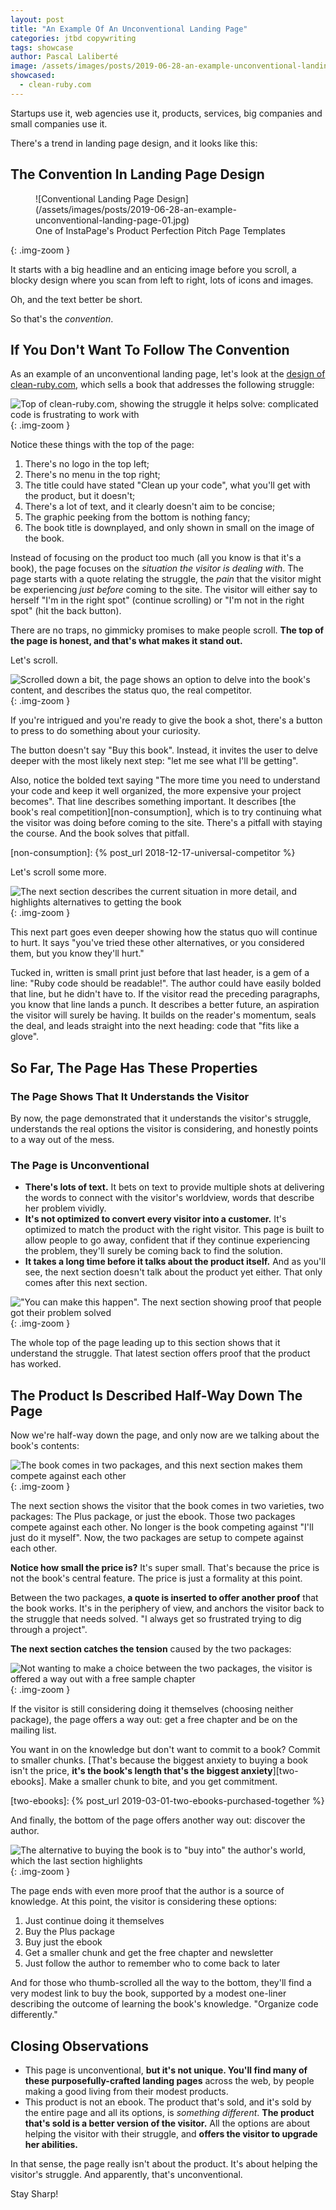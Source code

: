 ```yaml
---
layout: post
title: "An Example Of An Unconventional Landing Page"
categories: jtbd copywriting
tags: showcase
author: Pascal Laliberté
image: /assets/images/posts/2019-06-28-an-example-unconventional-landing-page.jpg
showcased:
  - clean-ruby.com
---
```


Startups use it, web agencies use it, products, services, big companies and small companies use it.

There's a trend in landing page design, and it looks like this:

## The Convention In Landing Page Design

<figure markdown="1">
![Conventional Landing Page Design](/assets/images/posts/2019-06-28-an-example-unconventional-landing-page-01.jpg)
<figcaption>
One of InstaPage's Product Perfection Pitch Page Templates
</figcaption>
</figure>
{: .img-zoom }

It starts with a big headline and an enticing image before you scroll, a blocky design where you scan from left to right, lots of icons and images.

Oh, and the text better be short.

So that's the _convention_.

## If You Don't Want To Follow The Convention

As an example of an unconventional landing page, let's look at the [design of clean-ruby.com][example], which sells a book that addresses the following struggle:

[example]: http://www.clean-ruby.com

![Top of clean-ruby.com, showing the struggle it helps solve: complicated code is frustrating to work with](/assets/images/posts/2019-06-28-an-example-unconventional-landing-page-02.jpg)
{: .img-zoom }

Notice these things with the top of the page:

1. There's no logo in the top left;
2. There's no menu in the top right;
3. The title could have stated "Clean up your code", what you'll get with the product, but it doesn't;
4. There's a lot of text, and it clearly doesn't aim to be concise;
5. The graphic peeking from the bottom is nothing fancy;
6. The book title is downplayed, and only shown in small on the image of the book.

Instead of focusing on the product too much (all you know is that it's a book), the page focuses on the _situation the visitor is dealing with_. The page starts with a quote relating the struggle, the _pain_ that the visitor might be experiencing _just before_ coming to the site. The visitor will either say to herself "I'm in the right spot" (continue scrolling) or "I'm not in the right spot" (hit the back button).

There are no traps, no gimmicky promises to make people scroll. **The top of the page is honest, and that's what makes it stand out.**

Let's scroll.

![Scrolled down a bit, the page shows an option to delve into the book's content, and describes the status quo, the real competitor.](/assets/images/posts/2019-06-28-an-example-unconventional-landing-page-03.jpg)
{: .img-zoom }

If you're intrigued and you're ready to give the book a shot, there's a button to press to do something about your curiosity.

The button doesn't say "Buy this book". Instead, it invites the user to delve deeper with the most likely next step: "let me see what I'll be getting".

Also, notice the bolded text saying "The more time you need to understand your code and keep it well organized, the more expensive your project becomes". That line describes something important. It describes [the book's real competition][non-consumption], which is to try continuing what the visitor was doing before coming to the site. There's a pitfall with staying the course. And the book solves that pitfall.

[non-consumption]: {% post_url 2018-12-17-universal-competitor %}

Let's scroll some more.

![The next section describes the current situation in more detail, and highlights alternatives to getting the book](/assets/images/posts/2019-06-28-an-example-unconventional-landing-page-04.jpg)
{: .img-zoom }

This next part goes even deeper showing how the status quo will continue to hurt. It says "you've tried these other alternatives, or you considered them, but you know they'll hurt."

Tucked in, written is small print just before that last header, is a gem of a line: "Ruby code should be readable!". The author could have easily bolded that line, but he didn't have to. If the visitor read the preceding paragraphs, you know that line lands a punch. It describes a better future, an aspiration the visitor will surely be having. It builds on the reader's momentum, seals the deal, and leads straight into the next heading: code that "fits like a glove".

## So Far, The Page Has These Properties

### The Page Shows That It Understands the Visitor

By now, the page demonstrated that it understands the visitor's struggle, understands the real options the visitor is considering, and honestly points to a way out of the mess.

### The Page is Unconventional

* **There's lots of text.** It bets on text to provide multiple shots at delivering the words to connect with the visitor's worldview, words that describe her problem vividly.
* **It's not optimized to convert every visitor into a customer.** It's optimized to match the product with the right visitor. This page is built to allow people to go away, confident that if they continue experiencing the problem, they'll surely be coming back to find the solution.
* **It takes a long time before it talks about the product itself.** And as you'll see, the next section doesn't talk about the product yet either. That only comes after this next section.

!["You can make this happen". The next section showing proof that people got their problem solved](/assets/images/posts/2019-06-28-an-example-unconventional-landing-page-05.jpg)
{: .img-zoom }

The whole top of the page leading up to this section shows that it understand the struggle. That latest section offers proof that the product has worked.

## The Product Is Described Half-Way Down The Page

Now we're half-way down the page, and only now are we talking about the book's contents:

![The book comes in two packages, and this next section makes them compete against each other](/assets/images/posts/2019-06-28-an-example-unconventional-landing-page-06.jpg)
{: .img-zoom }

The next section shows the visitor that the book comes in two varieties, two packages: The Plus package, or just the ebook. Those two packages compete against each other. No longer is the book competing against "I'll just do it myself". Now, the two packages are setup to compete against each other.

**Notice how small the price is?** It's super small. That's because the price is not the book's central feature. The price is just a formality at this point.

Between the two packages, **a quote is inserted to offer another proof** that the book works. It's in the periphery of view, and anchors the visitor back to the struggle that needs solved. "I always get so frustrated trying to dig through a project".

**The next section catches the tension** caused by the two packages:

![Not wanting to make a choice between the two packages, the visitor is offered a way out with a free sample chapter](/assets/images/posts/2019-06-28-an-example-unconventional-landing-page-07.jpg)
{: .img-zoom }

If the visitor is still considering doing it themselves (choosing neither package), the page offers a way out: get a free chapter and be on the mailing list.

You want in on the knowledge but don't want to commit to a book? Commit to smaller chunks. [That's because the biggest anxiety to buying a book isn't the price, **it's the book's length that's the biggest anxiety**][two-ebooks]. Make a smaller chunk to bite, and you get commitment.

[two-ebooks]: {% post_url 2019-03-01-two-ebooks-purchased-together %}

And finally, the bottom of the page offers another way out: discover the author.

![The alternative to buying the book is to "buy into" the author's world, which the last section highlights](/assets/images/posts/2019-06-28-an-example-unconventional-landing-page-08.jpg)
{: .img-zoom }

The page ends with even more proof that the author is a source of knowledge. At this point, the visitor is considering these options:

1. Just continue doing it themselves
2. Buy the Plus package
3. Buy just the ebook
4. Get a smaller chunk and get the free chapter and newsletter
5. Just follow the author to remember who to come back to later

And for those who thumb-scrolled all the way to the bottom, they'll find a very modest link to buy the book, supported by a modest one-liner describing the outcome of learning the book's knowledge. "Organize code differently."

## Closing Observations

* This page is unconventional, **but it's not unique. You'll find many of these purposefully-crafted landing pages** across the web, by people making a good living from their modest products.
* This product is not an ebook. The product that's sold, and it's sold by the entire page and all its options, is _something different_. **The product that's sold is a better version of the visitor.** All the options are about helping the visitor with their struggle, and **offers the visitor to upgrade her abilities.**

In that sense, the page really isn't about the product. It's about helping the visitor's struggle. And apparently, that's unconventional.

Stay Sharp!
